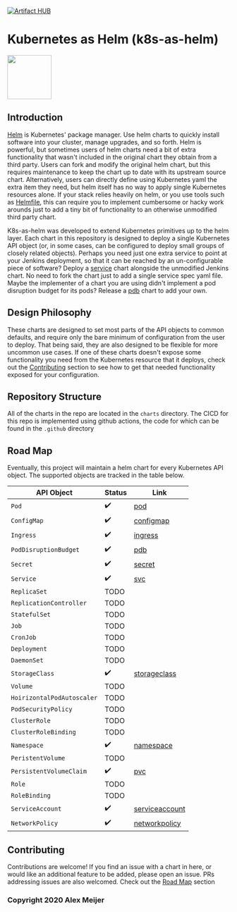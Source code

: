 [![Artifact HUB](https://img.shields.io/endpoint?url=https://artifacthub.io/badge/repository/k8s-as-helm)](https://artifacthub.io/packages/search?repo=k8s-as-helm)
# Kubernetes as Helm (k8s-as-helm)

<img src="https://ameijer.github.io/k8s-as-helm/icon.png" width="100" height="100">

## Introduction 

[Helm](https://helm.sh/) is Kubernetes' package manager. Use helm charts to quickly install software into your cluster, manage upgrades, and so forth. Helm is powerful, but sometimes users of helm charts need a bit of extra functionality that wasn't included in the original chart they obtain from a third party. Users can fork and modify the original helm chart, but this requires maintenance to keep the chart up to date with its upstream source chart. Alternatively, users can directly define using Kubernetes yaml the extra item they need, but helm itself has no way to apply single Kubernetes resources alone. If your stack relies heavily on helm, or you use tools such as [Helmfile](https://github.com/roboll/helmfile), this can require you to implement cumbersome or hacky work arounds just to add a tiny bit of functionality to an otherwise unmodified third party chart. 

K8s-as-helm was developed to extend Kubernetes primitives up to the helm layer. Each chart in this repository is designed to deploy a single Kubernetes API object (or, in some cases, can be configured to deploy small groups of closely related objects). Perhaps you need just one extra service to point at your Jenkins deployment, so that it can be reached by an un-configurable piece of software? Deploy a [service](https://github.com/ameijer/k8s-as-helm/tree/master/charts/svc) chart alongside the unmodified Jenkins chart. No need to fork the chart just to add a single service spec yaml file. Maybe the implementer of a chart you are using didn't implement a pod disruption budget for its pods? Release a [pdb](https://github.com/ameijer/k8s-as-helm/tree/master/charts/pdb) chart to add your own.

## Design Philosophy 

These charts are designed to set most parts of the API objects to common defaults, and require only the bare minimum of configuration from the user to deploy. That being said, they are also designed to be flexible for more uncommon use cases. If one of these charts doesn't expose some functionality you need from the Kubernetes resource that it deploys, check out the [Contributing](#contributing) section to see how to get that needed functionality exposed for your configuration. 

## Repository Structure

All of the charts in the repo are located in the `charts` directory. The CICD for this repo is implemented using github actions, the code for which can be found in the `.github` directory

## Road Map 

Eventually, this project will maintain a helm chart for every Kubernetes API object. The supported objects are tracked in the table below. 

API Object | Status | Link
--- | --- | ---
`Pod` | :heavy_check_mark: | [pod](https://github.com/ameijer/k8s-as-helm/tree/master/charts/pod)
`ConfigMap` | :heavy_check_mark: | [configmap](https://github.com/ameijer/k8s-as-helm/tree/master/charts/configmap)
`Ingress` | :heavy_check_mark: | [ingress](https://github.com/ameijer/k8s-as-helm/tree/master/charts/ingress)
`PodDisruptionBudget` | :heavy_check_mark: | [pdb](https://github.com/ameijer/k8s-as-helm/tree/master/charts/pdb)
`Secret` | :heavy_check_mark: | [secret](https://github.com/ameijer/k8s-as-helm/tree/master/charts/secret)
`Service` | :heavy_check_mark: | [svc](https://github.com/ameijer/k8s-as-helm/tree/master/charts/svc)
`ReplicaSet` | TODO |
`ReplicationController` | TODO |
`StatefulSet` | TODO |
`Job` | TODO |
`CronJob` | TODO |
`Deployment` | TODO |
`DaemonSet` | TODO |
`StorageClass` | :heavy_check_mark: | [storageclass](https://github.com/ameijer/k8s-as-helm/tree/master/charts/storageclass)
`Volume` | TODO |
`HoirizontalPodAutoscaler` | TODO |
`PodSecurityPolicy` | TODO |
`ClusterRole` | TODO |
`ClusterRoleBinding` | TODO |
`Namespace` | :heavy_check_mark: | [namespace](https://github.com/ameijer/k8s-as-helm/tree/master/charts/namespace)
`PeristentVolume` | TODO |
`PersistentVolumeClaim` | :heavy_check_mark: | [pvc](https://github.com/ameijer/k8s-as-helm/tree/master/charts/pvc)
`Role` | TODO |
`RoleBinding` | TODO |
`ServiceAccount` | :heavy_check_mark: | [serviceaccount](https://github.com/ameijer/k8s-as-helm/tree/master/charts/serviceaccount)
`NetworkPolicy` | :heavy_check_mark: | [networkpolicy](https://github.com/ameijer/k8s-as-helm/tree/master/charts/networkpolicy)

## Contributing

Contributions are welcome! If you find an issue with a chart in here, or would like an additional feature to be added, please open an issue. PRs addressing issues are also welcomed. Check out the [Road Map](#road-map) section 


### Copyright 2020 Alex Meijer
